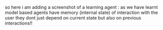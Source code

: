 so here i am adding a screenshot of a learning agent :
as we have learnt model based agents have memory (internal state) of interaction with the user
they dont just depend on current state but also on previous interactions!!

